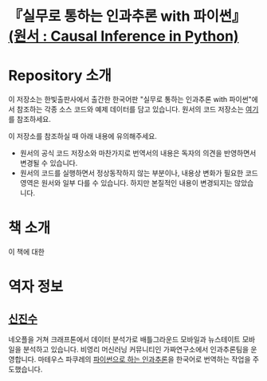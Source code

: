 # 『실무로 통하는 인과추론 with 파이썬』 [(원서 : Causal Inference in Python)](https://www.oreilly.com/library/view/causal-inference-in/9781098140243/)

# Repository 소개 #

이 저장소는 한빛출판사에서 출간한 한국어판 "실무로 통하는 인과추론 with 파이썬"에서 참조하는 각종 소스 코드와 예제 데이터를 담고 있습니다. 원서의 코드 저장소는 [여기](https://github.com/databricks/Spark-The-Definitive-Guide)를 참조하세요.

이 저장소를 참조하실 때 아래 내용에 유의해주세요.
- 원서의 공식 코드 저장소와 마찬가지로 번역서의 내용은 독자의 의견을 반영하면서 변경될 수 있습니다.
- 원서의 코드를 실행하면서 정상동작하지 않는 부분이나, 내용상 변화가 필요한 코드 영역은 원서와 일부 다를 수 있습니다. 하지만 본질적인 내용이 변경되지는 않았습니다.

# 책 소개 #
이 책에 대한 



# 역자 정보
## [신진수](https://www.linkedin.com/in/jinsoo-shin-436060162/)
네오플을 거쳐 크래프톤에서 데이터 분석가로 배틀그라운드 모바일과 뉴스테이트 모바일을 분석하고 있습니다. 비영리 머신러닝 커뮤니티인 가짜연구소에서 인과추론팀을 운영합니다. 마테우스 파쿠레의 [파이썬으로 하는 인과추론]([https://github.com/CausalInferenceLab/Causal-Inference-with-Python)을 한국어로 번역하는 작업을 주도했습니다.

